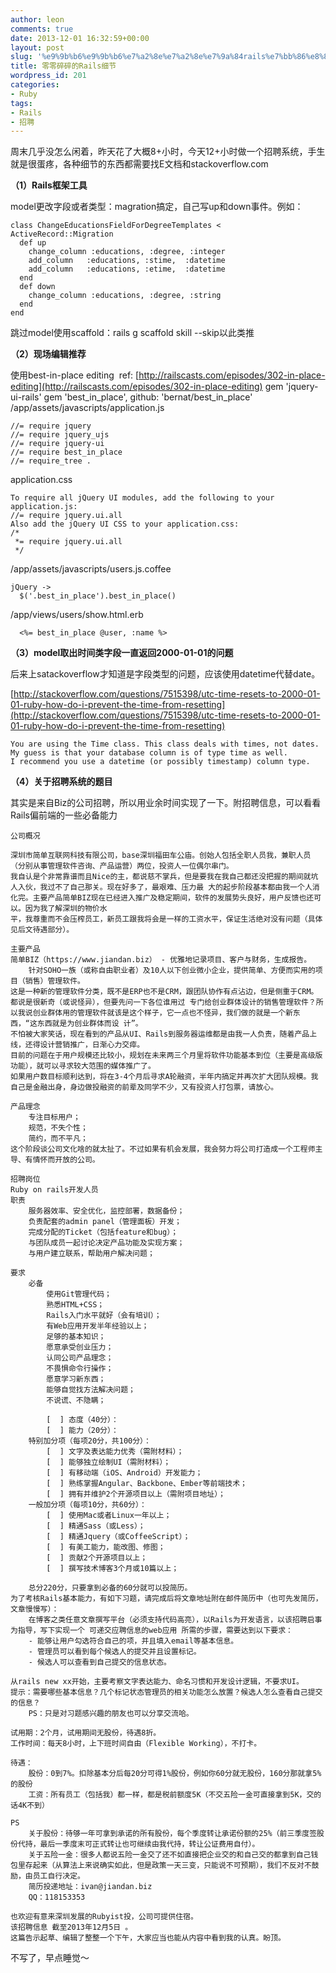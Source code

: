 ```yaml
---
author: leon
comments: true
date: 2013-12-01 16:32:59+00:00
layout: post
slug: '%e9%9b%b6%e9%9b%b6%e7%a2%8e%e7%a2%8e%e7%9a%84rails%e7%bb%86%e8%8a%82'
title: 零零碎碎的Rails细节
wordpress_id: 201
categories:
- Ruby
tags:
- Rails
- 招聘
---
```


周末几乎没怎么闲着，昨天花了大概8+小时，今天12+小时做一个招聘系统，手生就是很蛋疼，各种细节的东西都需要找E文档和stackoverflow.com

**（1）Rails框架工具**

model更改字段或者类型：magration搞定，自己写up和down事件。例如：

    
    class ChangeEducationsFieldForDegreeTemplates < ActiveRecord::Migration
      def up
        change_column :educations, :degree, :integer
        add_column   :educations, :stime,  :datetime
        add_column   :educations, :etime,  :datetime
      end
      def down 
        change_column :educations, :degree, :string
      end
    end


跳过model使用scaffold：rails g scaffold skill --skip以此类推

**（2）现场编辑推荐**

使用best-in-place editing  ref: [http://railscasts.com/episodes/302-in-place-editing](http://railscasts.com/episodes/302-in-place-editing)
gem 'jquery-ui-rails'
gem 'best_in_place', github: 'bernat/best_in_place'
/app/assets/javascripts/application.js

    
    //= require jquery
    //= require jquery_ujs
    //= require jquery-ui
    //= require best_in_place
    //= require_tree .


application.css

    
    To require all jQuery UI modules, add the following to your application.js:
    //= require jquery.ui.all
    Also add the jQuery UI CSS to your application.css:
    /*
     *= require jquery.ui.all
     */


/app/assets/javascripts/users.js.coffee

    
    jQuery ->
      $('.best_in_place').best_in_place()


/app/views/users/show.html.erb

    
      <%= best_in_place @user, :name %>


**（3）model取出时间类字段一直返回2000-01-01的问题**

后来上satackoverflow才知道是字段类型的问题，应该使用datetime代替date。

[http://stackoverflow.com/questions/7515398/utc-time-resets-to-2000-01-01-ruby-how-do-i-prevent-the-time-from-resetting](http://stackoverflow.com/questions/7515398/utc-time-resets-to-2000-01-01-ruby-how-do-i-prevent-the-time-from-resetting)

    
    You are using the Time class. This class deals with times, not dates. My guess is that your database column is of type time as well.
    I recommend you use a datetime (or possibly timestamp) column type.


**（4）关于招聘系统的题目**

其实是来自Biz的公司招聘，所以用业余时间实现了一下。附招聘信息，可以看看Rails偏前端的一些必备能力

    
    公司概况
    
    深圳市简单互联网科技有限公司，base深圳福田车公庙。创始人包括全职人员我，兼职人员（分别从事管理软件咨询、产品运营）两位，投资人一位偶尔串门。
    我自认是个非常靠谱而且Nice的主，都说慈不掌兵，但是要我在我自己都还没把握的期间就坑人入伙，我过不了自己那关。现在好多了，最艰难、压力最 大的起步阶段基本都由我一个人消化完。主要产品简单BIZ现在已经进入推广及稳定期间，软件的发展势头良好，用户反馈也还可以。因为我了解深圳的物价水
    平，我尊重而不会压榨员工，新员工跟我将会是一样的工资水平，保证生活绝对没有问题（具体见后文待遇部分）。
    
    主要产品
    简单BIZ（https://www.jiandan.biz） - 优雅地记录项目、客户与财务，生成报告。
        针对SOHO一族（或称自由职业者）及10人以下创业微小企业，提供简单、方便而实用的项目（销售）管理软件。
    这是一种新的管理软件分类，既不是ERP也不是CRM，跟团队协作有点沾边，但是侧重于CRM。都说是很新奇（或说怪异），但要先问一下各位谁用过 专门给创业群体设计的销售管理软件？所以我说创业群体用的管理软件就该是这个样子，它一点也不怪异，我们做的就是一个新东西，“这东西就是为创业群体而设 计”。
    不怕被大家笑话，现在看到的产品从UI、Rails到服务器运维都是由我一人负责，随着产品上线，还得设计营销推广，日渐心力交瘁。
    目前的问题在于用户规模还比较小，规划在未来两三个月里将软件功能基本到位（主要是高级版功能），就可以寻求较大范围的媒体推广了。
    如果用户数目标顺利达到，将在3-4个月后寻求A轮融资，半年内搞定并再次扩大团队规模。我自己是金融出身，身边做投融资的前辈及同学不少，又有投资人打包票，请放心。
    
    产品理念
        专注目标用户；
        规范，不失个性；
        简约，而不平凡；
    这个阶段谈公司文化啥的就太扯了。不过如果有机会发展，我会努力将公司打造成一个工程师主导、有情怀而开放的公司。
    
    招聘岗位
    Ruby on rails开发人员
    职责
        服务器效率、安全优化，监控部署，数据备份；
        负责配套的admin panel（管理面板）开发；
        完成分配的Ticket（包括feature和bug）；
        与团队成员一起讨论决定产品功能及实现方案；
        与用户建立联系，帮助用户解决问题；
    
    要求
        必备
            使用Git管理代码；
            熟悉HTML+CSS；
            Rails入门水平就好（会有培训）；
            有Web应用开发半年经验以上；
            足够的基本知识；
            愿意承受创业压力；
            认同公司产品理念；
            不畏惧命令行操作；
            愿意学习新东西；
            能够自觉找方法解决问题；
            不说谎、不隐瞒；
    
            [  ] 态度（40分）：
            [  ] 能力（20分）：
        特别加分项（每项20分，共100分）：
            [  ] 文字及表达能力优秀（需附材料）；
            [  ] 能够独立绘制UI（需附材料）；
            [  ] 有移动端（iOS、Android）开发能力；
            [  ] 熟练掌握Angular、Backbone、Ember等前端技术；
            [  ] 拥有并维护2个开源项目以上（需附项目地址）；
        一般加分项（每项10分，共60分）：
            [  ] 使用Mac或者Linux一年以上；
            [  ] 精通Sass（或Less）；
            [  ] 精通Jquery（或CoffeeScript）；
            [  ] 有美工能力，能改图、修图；
            [  ] 贡献2个开源项目以上；
            [  ] 撰写技术博客3个月或10篇以上；
    
        总分220分，只要拿到必备的60分就可以投简历。
    为了考核Rails基本能力，有如下习题，请完成后将文章地址附在邮件简历中（也可先发简历，文章慢慢写）：
        在博客之类任意文章撰写平台（必须支持代码高亮），以Rails为开发语言，以该招聘启事为指导，写下实现一个 可递交应聘信息的web应用 所需的步骤，需要达到以下要求：
        - 能够让用户勾选符合自己的项，并且填入email等基本信息。
        - 管理员可以看到每个候选人的提交并且设置标记。
        - 候选人可以查看到自己提交的信息状态。
    
    从rails new xx开始，主要考察文字表达能力、命名习惯和开发设计逻辑，不要求UI。
    提示：需要哪些基本信息？几个标记状态管理员的相关功能怎么放置？候选人怎么查看自己提交的信息？
        PS：只是对习题感兴趣的朋友也可以分享交流哈。
    
    试用期：2个月，试用期间无股份，待遇8折。
    工作时间：每天8小时，上下班时间自由（Flexible Working），不打卡。
    
    待遇：
        股份：0到7%。扣除基本分后每20分可得1%股份，例如你60分就无股份，160分那就拿5%的股份
        工资：所有员工（包括我）都一样，都是税前额度5K（不交五险一金可直接拿到5K，交的话4K不到）
    
    PS
        关于股份：待够一年可拿到承诺的所有股份，每个季度转让承诺份额的25%（前三季度签股份代持，最后一季度末可正式转让也可继续由我代持，转让公证费用自付）。
        关于五险一金：很多人都说五险一金交了还不如直接把企业交的和自己交的都拿到自己钱包里存起来（从算法上来说确实如此，但是政策一天三变，只能说不可预期），我们不反对不鼓励，由员工自行决定。
        简历投递地址：ivan@jiandan.biz
        QQ：118153353
    
    也欢迎有意来深圳发展的Rubyist投，公司可提供住宿。
    该招聘信息 截至2013年12月5日 。
    这篇告示起草、编辑了整整一个下午，大家应当也能从内容中看到我的认真。盼顶。




不写了，早点睡觉～












